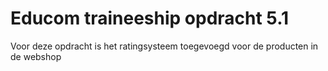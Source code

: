 # Educom traineeship opdracht 5.1

Voor deze opdracht is het ratingsysteem toegevoegd voor de producten in de webshop
